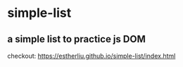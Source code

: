 # simple-list
## a simple list to practice js DOM
checkout: https://estherliu.github.io/simple-list/index.html
